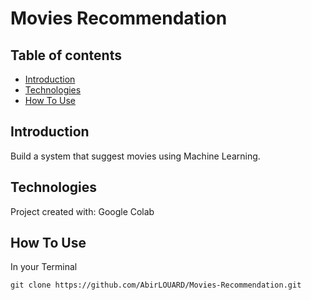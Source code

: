 # Movies Recommendation


## Table of contents

* [Introduction](#introduction)
* [Technologies](#technologies)
* [How To Use](#how-to-use)

## Introduction

Build a system that suggest movies using Machine Learning.

## Technologies

Project created with:
Google Colab

## How To Use

In your Terminal

```
git clone https://github.com/AbirLOUARD/Movies-Recommendation.git
```
